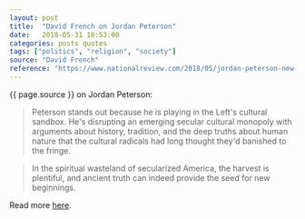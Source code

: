 ```yaml
---
layout: post
title:  "David French on Jordan Peterson"
date:   2018-05-31 10:53:00
categories: posts quotes
tags: ["politics", "religion", "society"]
source: "David French"
reference: "https://www.nationalreview.com/2018/05/jordan-peterson-new-york-times-hostility/"
---
```


{{ page.source }} on Jordan Peterson:

> Peterson stands out because he is playing in the Left's cultural sandbox. He's disrupting an emerging secular cultural monopoly with arguments about history, tradition, and the deep truths about human nature that the cultural radicals had long thought they'd banished to the fringe.

> In the spiritual wasteland of secularized America, the harvest is plentiful, and ancient truth can indeed provide the seed for new beginnings.

Read more [here]({{page.reference}}).
